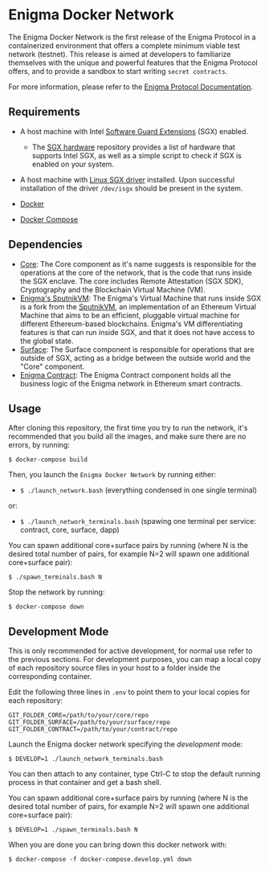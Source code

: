 # Enigma Docker Network


The Enigma Docker Network is the first release of the Enigma Protocol in a 
containerized environment that offers a complete minimum viable test network 
(testnet). This release is aimed at developers to familiarize themselves with 
the unique and powerful features that the Enigma Protocol offers, and to 
provide a sandbox to start writing `secret contracts`.

For more information, please refer to the 
[Enigma Protocol Documentation](https://enigma.co/protocol).

## Requirements


- A host machine with Intel [Software Guard Extensions](https://software.intel.com/en-us/sgx) (SGX) enabled.

	- The [SGX hardware](https://github.com/ayeks/SGX-hardware) repository 
	  provides a list of hardware that supports Intel SGX, as well as a simple
	  script to check if SGX is enabled on your system.

- A host machine with [Linux SGX driver](https://github.com/intel/linux-sgx-driver) 
  installed. Upon successful installation of the driver ``/dev/isgx`` should be
  present in the system.
- [Docker](https://docs.docker.com/install/overview/)
- [Docker Compose](https://docs.docker.com/compose/install/) 

## Dependencies

- [Core](https://github.com/enigmampc/enigma-core): The Core component as it's name suggests is responsible for the operations at the core of the network, that is the code that runs inside the SGX enclave. The core includes Remote Attestation (SGX SDK), Cryptography and the Blockchain Virtual Machine (VM).
- [Enigma's SputnikVM](https://github.com/enigmampc/sputnikvm/): The Enigma's Virtual Machine that runs inside SGX is a fork from the [SputnikVM](https://github.com/ETCDEVTeam/sputnikvm), an implementation of an Ethereum Virtual Machine that aims to be an efficient, pluggable virtual machine for different Ethereum-based blockchains. Enigma's VM differentiating features is that can run inside SGX, and that it does not have access to the global state.
- [Surface](https://github.com/enigmampc/surface): The Surface component is responsible for operations that are outside of SGX, acting as a bridge between the outside world and the "Core" component.
- [Enigma Contract](https://github.com/enigmampc/enigma-contract): The Enigma Contract component holds all the business logic of the Enigma network in Ethereum smart contracts.

## Usage

After cloning this repository, the first time you try to run the network, it's 
recommended that you build all the images, and make sure there are no errors, by 
running:

``$ docker-compose build``

Then, you launch the ``Enigma Docker Network`` by running either: 

* ``$ ./launch_network.bash`` (everything condensed in one single terminal)

or:

* ``$ ./launch_network_terminals.bash``  (spawing one terminal per service: contract, core, surface, dapp)

You can spawn additional core+surface pairs by running (where N is the desired total number of pairs, for example N=2 will spawn one additional core+surface pair):

``$ ./spawn_terminals.bash N``

Stop the network by running:

``$ docker-compose down``


## Development Mode

This is only recommended for active development, for normal use refer to the previous sections. For development purposes, you can map a local copy of each repository source files in your host to a folder inside the corresponding container. 

Edit the following three lines in ``.env`` to point them to your local copies for each repository:

```
GIT_FOLDER_CORE=/path/to/your/core/repo
GIT_FOLDER_SURFACE=/path/to/your/surface/repo
GIT_FOLDER_CONTRACT=/path/to/your/contract/repo
```

Launch the Enigma docker network specifying the *development* mode:

``$ DEVELOP=1 ./launch_network_terminals.bash``

You can then attach to any container, type Ctrl-C to stop the default running process in that container and get a bash shell.

You can spawn additional core+surface pairs by running (where N is the desired total number of pairs, for example N=2 will spawn one additional core+surface pair):

``$ DEVELOP=1 ./spawn_terminals.bash N``

When you are done you can bring down this docker network with:

``$ docker-compose -f docker-compose.develop.yml down``
